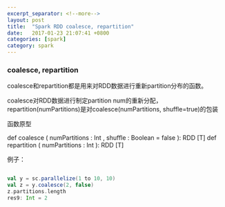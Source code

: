```yaml
---
excerpt_separator: <!--more-->
layout: post
title:  "Spark RDD coalesce, repartition"
date:   2017-01-23 21:07:41 +0800
categories: [spark]
category: spark
---
```


### coalesce, repartition


coalesce和repartition都是用来对RDD数据进行重新partition分布的函数。

coalesce对RDD数据进行制定partition num的重新分配，repartition(numPartitions)是对coalesce(numPartitions, shuffle=true)的包装

函数原型

  def coalesce ( numPartitions : Int , shuffle : Boolean = false ): RDD [T]
  def repartition ( numPartitions : Int ): RDD [T]
  
例子：

```scala

val y = sc.parallelize(1 to 10, 10)
val z = y.coalesce(2, false)
z.partitions.length
res9: Int = 2
```


